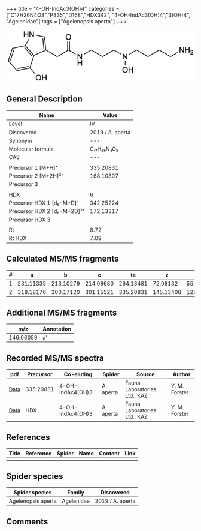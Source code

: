 +++
title = "4-OH-IndAc3(OH)4"
categories = ["C17H26N4O3","P335","D168","HDX342",
"4-OH-IndAc3(OH)4","3(OH)4",
"Agelenidae"]
tags = ["Agelenopsis aperta"]
+++

![](/img/4-OH-IndAc3(OH)4.png)

## General Description

| Name                        | Value            |
|-----------------------------|------------------|
| Level                       | IV               |
| Discovered                  | 2019 / A. aperta |
| Synonym                     | ---              |
| Molecular formula           | C₁₇H₂₆N₄O₃       |
| CAS                         | ---              |
|                             |                  |
| Precursor 1 [M+H]⁺          | 335.20831        |
| Precursor 2 [M+2H]²⁺        | 168.10807        |
| Precursor 3                 |                  |
|                             |                  |
| HDX                         | 6                |
| Precursor HDX 1 [d₆-M+D]⁺   | 342.25224        |
| Precursor HDX 2 [d₆-M+2D]²⁺ | 172.13317        |
| Precursor HDX 3             |                  |
|                             |                  |
| Rt                          | 8.72             |
| Rt HDX                      | 7.09             |

## Calculated MS/MS fragments

| # | a         | b         | c         | ta        | z         | y         | tz        |
|---|-----------|-----------|-----------|-----------|-----------|-----------|-----------|
| 1 | 231.11335 | 213.10279 | 214.08680 | 264.13481 | 72.08132  | 55.05477  | 105.10278 |
| 2 | 318.18176 | 300.17120 | 301.15521 | 335.20831 | 145.13408 | 128.10753 | 162.16063 |

## Additional MS/MS fragments

| m/z       | Annotation |
|-----------|------------|
| 146.06059 | a'         |

## Recorded MS/MS spectra

| pdf                                                                    | Precursor | Co-eluting       | Spider    | Source                       | Author        |
|------------------------------------------------------------------------|-----------|------------------|-----------|------------------------------|---------------|
| [Data](/pdf/A-aperta/335_4-OH-IndAc3(OH)4_4-OH-IndAc4(OH)3_Aa.pdf)     | 335.20831 | 4-OH-IndAc4(OH)3 | A. aperta | Fauna Laboratories Ltd., KAZ | Y. M. Forster |
| [Data](/pdf/A-aperta/335_4-OH-IndAc3(OH)4_4-OH-IndAc4(OH)3_Aa_HDX.pdf) | HDX       | 4-OH-IndAc4(OH)3 | A. aperta | Fauna Laboratories Ltd., KAZ | Y. M. Forster |

## References

| Title     | Reference   | Spider    | Name   | Content  | Link |
|-----------|-------------|-----------|--------|----------|-----|
|           |             |           |        |          |     |

## Spider species

| Spider species     | Family     | Discovered       |
|--------------------|------------|------------------|
| Agelenopsis aperta | Agelenidae | 2019 / A. aperta |

## Comments